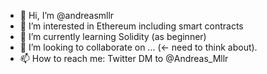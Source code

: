- 👋 Hi, I’m @andreasmllr
- 👀 I’m interested in Ethereum including smart contracts
- 🌱 I’m currently learning Solidity (as beginner)
- 💞️ I’m looking to collaborate on ... (<- need to think about).
- 📫 How to reach me: Twitter DM to @Andreas_Mllr

<!---
andreasmllr/andreasmllr is a ✨ special ✨ repository because its `README.md` (this file) appears on your GitHub profile.
You can click the Preview link to take a look at your changes.
--->
